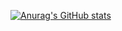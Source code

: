 [![Anurag's GitHub stats](https://github-readme-stats.vercel.app/api?username=renn08&hide=contribs,prs&count_private=true&show_icons=true&theme=dark)](https://github.com/anuraghazra/github-readme-stats)

